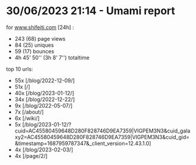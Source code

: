 # 30/06/2023 21:14 - Umami report
for www.shifeiti.com [24h] :

 - 243 (68) page views
 - 84 (25) uniques
 - 59 (17) bounces
 - 4h 45' 50'' (3h 8' 7'') totaltime


top 10 urls:
 - 55x [/blog/2022-12-09/]
 - 51x [/]
 - 40x [/blog/2023-01-12/]
 - 34x [/blog/2022-12-22/]
 - 9x [/blog/2022-05-07/]
 - 7x [/about/]
 - 6x [/wiki/]
 - 5x [/blog/2023-01-12/?cuid=AC45580459648D280F828746D9EA7359|VIGPEM3N3&cuid_galaxy2=AC45580459648D280F828746D9EA7359|VIGPEM3N3&cuid_gid=&timestamp=1687959787347&_client_version=12.43.1.0]
 - 4x [/blog/2023-02-03/]
 - 4x [/page/2/]


